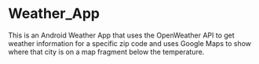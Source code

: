 # Weather_App
This is an Android Weather App that uses the OpenWeather API to get weather information for a specific zip code and uses Google Maps to show where that city is on a map fragment below the temperature.
